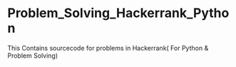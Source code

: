 # Problem_Solving_Hackerrank_Python

This Contains sourcecode for problems in Hackerrank( For Python & Problem Solving)
